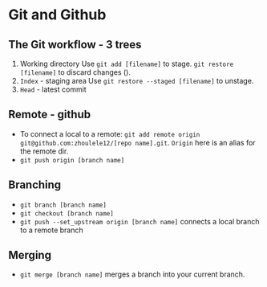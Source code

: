 # Git and Github

## The Git workflow - 3 trees
1. Working directory
Use `git add [filename]` to stage. `git restore [filename]` to discard changes ().
2. `Index` - staging area
Use `git restore --staged [filename]` to unstage.
3. `Head` - latest commit

## Remote - github
- To connect a local to a remote: `git add remote origin git@github.com:zhoulele12/[repo name].git`. `Origin` here is an alias for the remote dir.
- `git push origin [branch name]`

## Branching
- `git branch [branch name]`
- `git checkout [branch name]`
- `git push --set_upstream origin [branch name]` connects a local branch to a remote branch

## Merging
- `git merge [branch name]` merges a branch into your current branch.